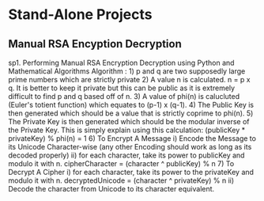 # Stand-Alone Projects
## Manual RSA Encyption Decryption 
sp1.  Performing Manual RSA Encryption Decryption using Python and Mathematical Algorithms
      Algorithm :
        1) p and q are two supposedly large prime numbers which are strictly private
        2) A value n is calculated. n = p x q. It is better to keep it private but this can be public as it is extremely difficult to find p and q based off of n.
        3) A value of phi(n) is calucluted (Euler's totient function) which equates to (p-1) x (q-1).
        4) The Public Key is then generated which should be a value that is strictly coprime to phi(n).
        5) The Private Key is then generated which should be the modular inverse of the Private Key. This is simply explain using this calculation:
            (publicKey * privateKey) % phi(n) = 1
        6) To Encrypt A Message
            i)  Encode the Message to its Unicode Character-wise (any other Encoding should work as long as its decoded properly)
            ii) for each character, take its power to publicKey and modulo it with n. cipherCharacter = (character ^ publicKey) % n
        7) To Decrypt A Cipher
            i)  for each character, take its power to the privateKey and modulo it with n. decryptedUnicode = (character ^ privateKey) % n
            ii) Decode the character from Unicode to its character equivalent.
